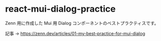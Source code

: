 # react-mui-dialog-practice

Zenn 用に作成した Mui 用 Dialog コンポーネントのベストプラクティスです。

記事 -> https://zenn.dev/articles/01-my-best-practice-for-mui-dialog
